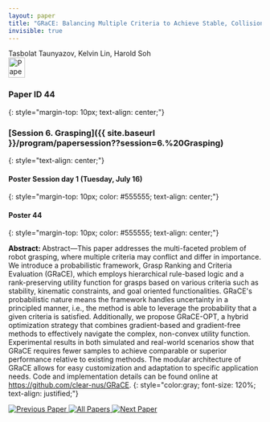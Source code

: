 ```yaml
---
layout: paper
title: "GRaCE: Balancing Multiple Criteria to Achieve Stable, Collision-Free, and Functional Grasps"
invisible: true
---
```

<div class="paper-authors">
<div class="paper-author-box">
    <div class="paper-author-name">Tasbolat Taunyazov, Kelvin Lin, Harold Soh</div>
    <div class="paper-author-uni"></div>
</div>

</div><div class="paper-pdf">
<div> <a href="http://www.roboticsproceedings.org/rss19/p44.pdf"><img src="{{ site.baseurl }}/images/paper_link.png" alt="Paper Website" width = "33"  height = "40"/></a> </div>
</div>

### Paper ID 44
{: style="margin-top: 10px; text-align: center;"}

### [Session 6. Grasping]({{ site.baseurl }}/program/papersession??session=6.%20Grasping)
{: style="text-align: center;"}

#### Poster Session day 1 (Tuesday, July 16)
{: style="margin-top: 10px; color: #555555; text-align: center;"}

#### Poster 44
{: style="margin-top: 10px; color: #555555; text-align: center;"}

<b style="color: black;">Abstract: </b>Abstract—This paper addresses the multi-faceted problem of robot grasping, where multiple criteria may conflict and differ in importance. We introduce a probabilistic framework, Grasp Ranking and Criteria Evaluation (GRaCE), which employs hierarchical rule-based logic and a rank-preserving utility function for grasps based on various criteria such as stability, kinematic constraints, and goal oriented functionalities. GRaCE's probabilistic nature means the framework handles uncertainty in a principled manner, i.e., the method is able to leverage the probability that a given criteria is satisfied. Additionally, we propose GRaCE-OPT, a hybrid optimization strategy that combines gradient-based and gradient-free methods to effectively navigate the complex, non-convex utility function. Experimental results in both simulated and real-world scenarios show that GRaCE requires fewer samples to achieve comparable or superior performance relative to existing methods. The modular architecture of GRaCE allows for easy customization and adaptation to specific application needs. Code and implementation details can be found online at https://github.com/clear-nus/GRaCE.
{: style="color:gray; font-size: 120%; text-align: justified;"}


<div class="paper-menu">
<a href="{{ site.baseurl }}/program/papers/043/"> <img src="{{ site.baseurl }}/images/previous_paper_icon.png" alt="Previous Paper" title="Previous Paper"/> </a>
<a href="{{ site.baseurl }}/program/papers"><img src="{{ site.baseurl }}/images/overview_icon.png" alt="All Papers" title="All Papers"/> </a>
<a href="{{ site.baseurl }}/program/papers/045/"> <img src="{{ site.baseurl }}/images/next_paper_icon.png" alt="Next Paper" title="Next Paper"/> </a>

</div>
